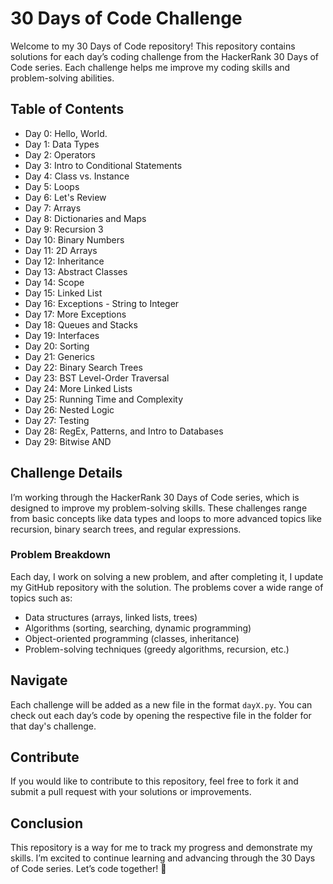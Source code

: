 # 30 Days of Code Challenge

Welcome to my 30 Days of Code repository! This repository contains solutions for each day’s coding challenge from the HackerRank 30 Days of Code series. Each challenge helps me improve my coding skills and problem-solving abilities.


## Table of Contents
- Day 0: Hello, World.
- Day 1: Data Types
- Day 2: Operators
- Day 3: Intro to Conditional Statements
- Day 4: Class vs. Instance
- Day 5: Loops
- Day 6: Let's Review
- Day 7: Arrays
- Day 8: Dictionaries and Maps
- Day 9: Recursion 3
- Day 10: Binary Numbers
- Day 11: 2D Arrays
- Day 12: Inheritance
- Day 13: Abstract Classes
- Day 14: Scope
- Day 15: Linked List
- Day 16: Exceptions - String to Integer
- Day 17: More Exceptions
- Day 18: Queues and Stacks
- Day 19: Interfaces
- Day 20: Sorting
- Day 21: Generics
- Day 22: Binary Search Trees
- Day 23: BST Level-Order Traversal
- Day 24: More Linked Lists
- Day 25: Running Time and Complexity
- Day 26: Nested Logic
- Day 27: Testing
- Day 28: RegEx, Patterns, and Intro to Databases
- Day 29: Bitwise AND


## Challenge Details

I’m working through the HackerRank 30 Days of Code series, which is designed to improve my problem-solving skills. These challenges range from basic concepts like data types and loops to more advanced topics like recursion, binary search trees, and regular expressions.

### Problem Breakdown

Each day, I work on solving a new problem, and after completing it, I update my GitHub repository with the solution. The problems cover a wide range of topics such as:

- Data structures (arrays, linked lists, trees)
- Algorithms (sorting, searching, dynamic programming)
- Object-oriented programming (classes, inheritance)
- Problem-solving techniques (greedy algorithms, recursion, etc.)

## Navigate

Each challenge will be added as a new file in the format `dayX.py`. You can check out each day’s code by opening the respective file in the folder for that day's challenge.

## Contribute

If you would like to contribute to this repository, feel free to fork it and submit a pull request with your solutions or improvements.

## Conclusion

This repository is a way for me to track my progress and demonstrate my skills. I’m excited to continue learning and advancing through the 30 Days of Code series.
Let’s code together! 🚀

